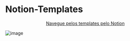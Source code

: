 # Notion-Templates
<div align='center'>
  <a href='https://second-sardine-bc0.notion.site/Templates-2befa253b00e4a89a1ff7b8e9c48f5dc'>Navegue pelos templates pelo Notion</a>
</div>

![image](https://user-images.githubusercontent.com/51168329/156898589-ae12e104-474e-4864-901d-686fcd55f839.png)
